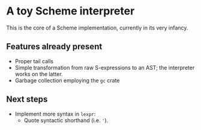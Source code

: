 # A toy Scheme interpreter

This is the core of a Scheme implementation, currently in its very
infancy.

## Features already present

- Proper tail calls
- Simple transformation from raw S-expressions to an AST; the
  interpreter works on the latter.
- Garbage collection employing the `gc` crate

## Next steps

- Implement more syntax in `lexpr`:
  - Quote syntactic shorthand (i.e. `'`).
